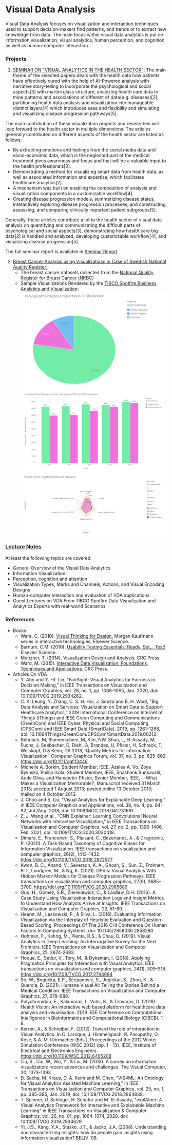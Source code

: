 # Visual Data Analysis
 Visual Data Analysis focuses on visualization and interaction techniques used to support decision-makers find patterns, and trends or to extract new knowledge from data. The main focus within visual data analytics is put on information visualization, visual analytics, human perception, and cognition as well as human-computer interaction. 
### Projects 
1. [SEMINAR ON "VISUAL ANALYTICS IN THE HEALTH SECTOR"](/Seminars/): The main theme of the selected papers deals with the health data how patients have effectively cured with the help of AI-Powered analysis with narrative story-telling to incorporate the psychological and social aspects[3] with martini glass structure, analyzing health care data to mine patterns and associations of different of data(e.g. diseases)[2], partitioning health data analysis and visualization into manageable distinct layers[4] which introduces ease and flexibility and simulating and visualizing disease progression pathways[5].

The main contribution of these visualization projects and researches will leap forward to the health
sector in multiple dimensions. The articles generally contributed on different aspects of the health sector are listed as follows:

- By extracting emotions and feelings from the social media data and socio-economic data, which is the neglected part of the medical treatment gives awareness and focus and that will be a valuable input to the health professionals[3].
- Demonstrating a method for visualizing smart data from health data, as well as associated information and expertise, which facilitates healthcare analytics[2].
- A mechanism was built on enabling the composition of analysis and visualization components in a customizable workflow[4].
- Creating disease progression models, summarizing disease states, interactively exploring disease progression processes, and constructing, assessing, and comparing clinically important patient subgroups[5].

Generally, these articles contribute a lot to the health sector of visual data analysis on quantifying and communicating the difficult parts of psychological and social aspects[3], demonstrating how health care big data[2] is handled and analyzed, developing customizable workflow[4], and visualizing disease
progression[5].

The full seminar report is available in [Seminar Report](/Seminars/)

2. [Breast Cancer Analysis using Visualizatiosn in Case of Swedish National Auality Register:](</VDA Project/Breast Cancer Analysis Using Visualizations_ A sweden Case Study Final Report.pdf>) 
	- The breast cancer datasets collected from the [National Quality Register for Breast Cancer (NKBC)](https://statistik.incanet.se/brostcancer/)
	- Sample Visualizations Rendered by the [TIBCO Spotfire Business Analytics and Visualization](https://www.tibco.com/products/tibco-spotfire): 
	![Number of Cancer Patients based on the Categorical Biological Subtypes](</VDA Project/Samples/BiologicalSubtypes.png>)
	![Individual Care Plan and Contact Nurse distribution from the year 2015 to 2019 in Sweden Breast Cancer Registers](</VDA Project/Samples/Individual Plan.png>)
	![Significance of Featueres of Breast Cancer of Patients.](</VDA Project/Samples/SignificantFeaturesofBreastCancer.png>)
### [Lecture Notes](</Lectures/>)
At least the following topics are covered: 
- General Overview of the Visual Data Analytics 
- Information Visualization 
- Perception, cognition and attention
- Visualization Types, Marks and Channels, Actions,  and Visual Encoding Designs
- Human-computer interaction and evaluation of VDA applications
- Guest Lectures on VDA From TIBCO Spotfire Data Visualization and Analytics Experts with real-world Scenarios 

 
### References  
- Books 
	- Ware, C. (2010). [Visual Thinking for Design.](</References/Visual Thinking for Design - Colin Ware.pdf>) Morgan Kaufmann series in interactive technologies, Elsevier Science. 
	- Barnum, C.M. (2010). [Usability Testing Essentials: Ready, Set... Test!](<https://www.elsevier.com/books/usability-testing-essentials-ready-set-test/barnum/978-0-12-816942-1>) Elsevier Science. 
	- Munzner, T. (2014). [Visualization Design and Analysis.](<https://www.taylorfrancis.com/books/mono/10.1201/b17511/visualization-analysis-design-tamara-munzner>) CRC Press. 
	- Ward, M. (2015). [Interactive Data Visualization: Foundations, Techniques and Applications](https://www.amazon.com/Interactive-Data-Visualization-Foundations-Applications/dp/1482257378). CRC Press. 
- Articles On VDA
	- Y. Ahn and Y. -R. Lin, "FairSight: Visual Analytics for Fairness in Decision Making," in IEEE Transactions on Visualization and Computer Graphics, vol. 26, no. 1, pp. 1086-1095, Jan. 2020, doi: 10.1109/TVCG.2019.2934262.
	- C. K. Leung, Y. Zhang, C. S. H. Hoi, J. Souza and B. H. Wodi, "Big Data Analysis and Services: Visualization on Smart Data to Support Healthcare Analytics," 2019 International Conference on Internet of Things (iThings) and IEEE Green Computing and Communications (GreenCom) and IEEE Cyber, Physical and Social Computing (CPSCom) and IEEE Smart Data (SmartData), 2019, pp. 1261-1268, doi: 10.1109/iThings/GreenCom/CPSCom/SmartData.2019.00212.
	- Behrisch, M, Blumenschein, M, Kim, NW, Shao, L, El-Assady, M, Fuchs, J, Seebacher, D, Diehl, A, Brandes, U, Pfister, H, Schreck, T, Weiskopf, D & Keim, DA 2018, 'Quality Metrics for Information Visualization', Computer Graphics Forum, vol. 37, no. 3, pp. 625-662. https://doi.org/10.1111/cgf.13446
	- Michelle A. Borkin, Student Member, IEEE, Azalea A. Vo, Zoya Bylinskii, Phillip Isola, Student Member, IEEE, Shashank Sunkavalli, Aude Oliva, and Hanspeter Pfister, Senior Member, IEEE, ―What Makes a Visualization Memorable?, Manuscript received 31 March 2013; accepted 1 August 2013; posted online 13 October 2013; mailed on 4 October 2013.
	- J. Choo and S. Liu, "Visual Analytics for Explainable Deep Learning," in IEEE Computer Graphics and Applications, vol. 38, no. 4, pp. 84-92, Jul./Aug. 2018, doi: 10.1109/MCG.2018.042731661.
	- Z. J. Wang et al., "CNN Explainer: Learning Convolutional Neural Networks with Interactive Visualization," in IEEE Transactions on Visualization and Computer Graphics, vol. 27, no. 2, pp. 1396-1406, Feb. 2021, doi: 10.1109/TVCG.2020.3030418.
	- Dimara, E., Franconeri, S., Plaisant, C., Bezerianos, A., & Dragicevic, P. (2020). A Task-Based Taxonomy of Cognitive Biases for Information Visualization. IEEE transactions on visualization and computer graphics, 26(2), 1413–1432. https://doi.org/10.1109/TVCG.2018.2872577
	- Kwon, B. C., Anand, V., Severson, K. A., Ghosh, S., Sun, Z., Frohnert, B. I., Lundgren, M., & Ng, K. (2021). DPVis: Visual Analytics With Hidden Markov Models for Disease Progression Pathways. IEEE transactions on visualization and computer graphics, 27(9), 3685–3700. https://doi.org/10.1109/TVCG.2020.2985689
	- Guo, H., Gomez, S.R., Ziemkiewicz, C., & Laidlaw, D.H. (2016). A Case Study Using Visualization Interaction Logs and Insight Metrics to Understand How Analysts Arrive at Insights. IEEE Transactions on Visualization and Computer Graphics, 22, 51-60.
	- Hearst, M., Laskowski, P., & Silva, L. (2016). Evaluating Information Visualization via the Interplay of Heuristic Evaluation and Question-Based Scoring. Proceedings Of The 2016 CHI Conference On Human Factors In Computing Systems. doi: 10.1145/2858036.2858280
	- Hohman, F., Kahng, M., Pienta, R.S., & Chau, D. (2019). Visual Analytics in Deep Learning: An Interrogative Survey for the Next Frontiers. IEEE Transactions on Visualization and Computer Graphics, 25, 2674-2693.
	- Hoque, E., Setlur, V., Tory, M., & Dykeman, I. (2018). Applying Pragmatics Principles for Interaction with Visual Analytics. IEEE transactions on visualization and computer graphics, 24(1), 309–318. https://doi.org/10.1109/TVCG.2017.2744684
	- So, W., Bogucka, E.P., Šćepanović, S., Joglekar, S., Zhou, K., & Quercia, D. (2021). Humane Visual AI: Telling the Stories Behind a Medical Condition. IEEE Transactions on Visualization and Computer Graphics, 27, 678-688.
	- Polychronidou, E., Kalamaras, I., Votis, K., & Tzovaras, D. (2019). Health Vision: An interactive web based platform for healthcare data analysis and visualisation. 2019 IEEE Conference on Computational Intelligence in Bioinformatics and Computational Biology (CIBCB), 1-8.
	- Kerren, A., & Schreiber, F. (2012). Toward the role of interaction in Visual Analytics. In C. Laroque, J. Himmelspach, R. Pasupathy, O. Rose, & A. M. Uhrmacher (Eds.), Proceedings of the 2012 Winter Simulation Conference (WSC 2012) (pp. 1 - 13). IEEE, Institute of Electrical and Electronics Engineers. https://doi.org/10.1109/WSC.2012.6465208
	- Liu, S., Cui, W., Wu, Y., & Liu, M. (2013). A survey on information visualization: recent advances and challenges. The Visual Computer, 30, 1373-1393.
	- D. Sacha, M. Kraus, D. A. Keim and M. Chen, "VIS4ML: An Ontology for Visual Analytics Assisted Machine Learning," in IEEE Transactions on Visualization and Computer Graphics, vol. 25, no. 1, pp. 385-395, Jan. 2019, doi: 10.1109/TVCG.2018.2864838.
	- T. Spinner, U. Schlegel, H. Schafer and M. El-Assady, "explAIner: A Visual Analytics Framework for Interactive and Explainable Machine Learning" in IEEE Transactions on Visualization & Computer Graphics, vol. 26, no. 01, pp. 1064-1074, 2020. doi: 10.1109/TVCG.2019.2934629
	- Yi, J.S., Kang, Y.A., Stasko, J.T., & Jacko, J.A. (2008). Understanding and characterizing insights: how do people gain insights using information visualization? BELIV '08.



